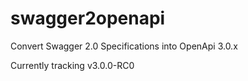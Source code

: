 # swagger2openapi
Convert Swagger 2.0 Specifications into OpenApi 3.0.x

Currently tracking v3.0.0-RC0
